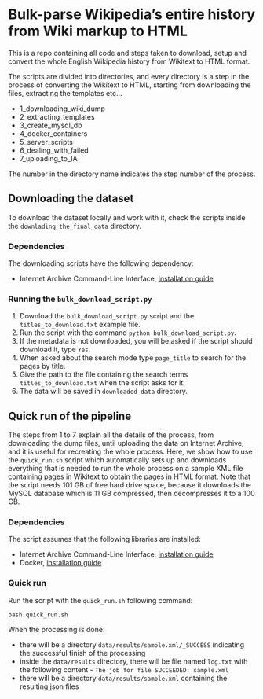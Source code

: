 # Bulk-parse Wikipedia’s entire history from Wiki markup to HTML

This is a repo containing all code and steps taken to download, setup and convert the whole English Wikipedia history from Wikitext to HTML format.

The scripts are divided into directories, and every directory is a step in the process of converting the Wikitext to HTML, starting from downloading the files, extracting the templates etc…

* 1_downloading_wiki_dump
* 2_extracting_templates
* 3_create_mysql_db
* 4_docker_containers
* 5_server_scripts
* 6_dealing_with_failed
* 7_uploading_to_IA

The number in the directory name indicates the step number of the process.

## Downloading the dataset
To download the dataset locally and work with it, check the scripts inside the `downlading_the_final_data` directory.

### Dependencies
The downloading scripts have the following dependency:
* Internet Archive Command-Line Interface, [installation guide]( https://archive.org/services/docs/api/internetarchive/installation.html)

### Running the `bulk_download_script.py`
1. Download the `bulk_download_script.py` script and the `titles_to_download.txt` example file.
2. Run the script with the command `python bulk_download_script.py`.
3. If the metadata is not downloaded, you will be asked if the script should download it, type `Yes`.
4. When asked about the search mode type `page_title` to search for the pages by title.
5. Give the path to the file containing the search terms `titles_to_download.txt` when the script asks for it.
6. The data will be saved in `downloaded_data` directory.



## Quick run of the pipeline
The steps from 1 to 7 explain all the details of the process, from downloading the dump files, until uploading the data on Internet Archive, and it is useful for recreating the whole process.
Here, we show how to use the `quick_run.sh` script which automatically sets up and downloads everything that is needed to run the whole process on a sample XML file containing pages in Wikitext to obtain the pages in HTML format. Note that the script needs 101 GB of free hard drive space, because it downloads the MySQL database which is 11 GB compressed, then decompresses it to a 100 GB.

### Dependencies
The script assumes that the following libraries are installed:
* Internet Archive Command-Line Interface, [installation guide]( https://archive.org/services/docs/api/internetarchive/installation.html)
* Docker, [installation guide](https://docs.docker.com/v17.12/install/)

### Quick run
Run the script with the `quick_run.sh` following command:
```
bash quick_run.sh
```
When the processing is done:
- there will be a directory `data/results/sample.xml/_SUCCESS` indicating the successful finish of the processing 
- inside the `data/results` directory, there will be file named `log.txt` with the following content - `The job for file SUCCEEDED: sample.xml`
- there will be a directory `data/results/sample.xml` containing the resulting json files
